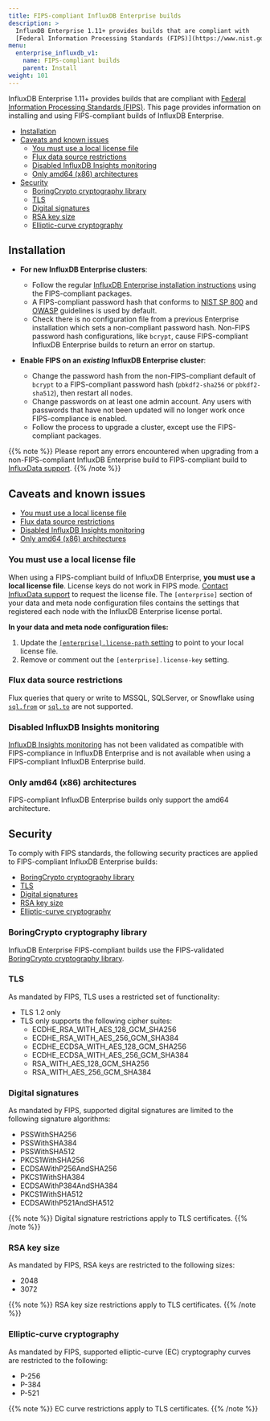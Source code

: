 ```yaml
---
title: FIPS-compliant InfluxDB Enterprise builds
description: >
  InfluxDB Enterprise 1.11+ provides builds that are compliant with 
  [Federal Information Processing Standards (FIPS)](https://www.nist.gov/standardsgov/compliance-faqs-federal-information-processing-standards-fips).
menu:
  enterprise_influxdb_v1:
    name: FIPS-compliant builds
    parent: Install
weight: 101
---
```


InfluxDB Enterprise 1.11+ provides builds that are compliant with 
[Federal Information Processing Standards (FIPS)](https://www.nist.gov/standardsgov/compliance-faqs-federal-information-processing-standards-fips).
This page provides information on installing and using FIPS-compliant builds of
InfluxDB Enterprise.

- [Installation](#installation)
- [Caveats and known issues](#caveats-and-known-issues)
  - [You must use a local license file](#you-must-use-a-local-license-file)
  - [Flux data source restrictions](#flux-data-source-restrictions)
  - [Disabled InfluxDB Insights monitoring](#disabled-influxdb-insights-monitoring)
  - [Only amd64 (x86) architectures](#only-amd64-x86-architectures)
- [Security](#security)
  - [BoringCrypto cryptography library](#boringcrypto-cryptography-library)
  - [TLS](#tls)
  - [Digital signatures](#digital-signatures)
  - [RSA key size](#rsa-key-size)
  - [Elliptic-curve cryptography](#elliptic-curve-cryptography)

## Installation

- **For new InfluxDB Enterprise clusters**:

  - Follow the regular [InfluxDB Enterprise installation instructions](/enterprise_influxdb/v1/introduction/installation/)
    using the FIPS-compliant packages. 
  - A FIPS-compliant password hash that conforms to
    [NIST SP 800](https://www.nist.gov/itl/publications-0/nist-special-publication-800-series-general-information)
    and [OWASP](https://owasp.org/) guidelines is used by default.
  - Check there is no configuration file from a previous Enterprise installation
    which  sets a non-compliant password hash.
    Non-FIPS password hash configurations, like `bcrypt`, cause FIPS-compliant
    InfluxDB Enterprise builds to return an error on startup.

- **Enable FIPS on an _existing_ InfluxDB Enterprise cluster**:

  - Change the password hash from the non-FIPS-compliant default of `bcrypt` to
    a FIPS-compliant password hash (`pbkdf2-sha256` or `pbkdf2-sha512`), then
    restart all nodes.
  - Change passwords on at least one admin account.
    Any users with passwords that have not been updated will no longer work once
    FIPS-compliance is enabled.
  - Follow the process to upgrade a cluster, except use the FIPS-compliant packages.

{{% note %}}
Please report any errors encountered when upgrading from a non-FIPS-compliant
InfluxDB Enterprise build to FIPS-compliant build to [InfluxData support](https://support.influxdata.com).
{{% /note %}}

## Caveats and known issues

- [You must use a local license file](#you-must-use-a-local-license-file)
- [Flux data source restrictions](#flux-data-source-restrictions)
- [Disabled InfluxDB Insights monitoring](#disabled-influxdb-insights-monitoring)
- [Only amd64 (x86) architectures](#only-amd64-x86-architectures)

### You must use a local license file

When using a FIPS-compliant build of InfluxDB Enterprise,
**you must use a local license file**. License keys do not work in FIPS mode.
[Contact InfluxData support](https://support.influxdata.com) to request the
license file.
The `[enterprise]` section of your data and meta node configuration files
contains the settings that registered each node with the InfluxDB Enterprise
license portal.

**In your data and meta node configuration files:**

1.  Update the [`[enterprise].license-path` setting](/enterprise_influxdb/v1/administration/configure/config-data-nodes/#license-path) 
    to point to your local license file.
2.  Remove or comment out the `[enterprise].license-key` setting.

### Flux data source restrictions

Flux queries that query or write to MSSQL, SQLServer, or Snowflake using
[`sql.from`](/flux/v0/stdlib/sql/from/) or [`sql.to`](/flux/v0/stdlib/sql/to/)
are not supported.

### Disabled InfluxDB Insights monitoring

[InfluxDB Insights monitoring](https://www.influxdata.com/products/influxdb-insights/)
has not been validated as compatible with FIPS-compliance in InfluxDB Enterprise
and is not available when using a FIPS-compliant InfluxDB Enterprise build.

### Only amd64 (x86) architectures

FIPS-compliant InfluxDB Enterprise builds only support the amd64 architecture.

## Security

To comply with FIPS standards, the following security practices are applied to
FIPS-compliant InfluxDB Enterprise builds:

- [BoringCrypto cryptography library](#boringcrypto-cryptography-library)
- [TLS](#tls)
- [Digital signatures](#digital-signatures)
- [RSA key size](#rsa-key-size)
- [Elliptic-curve cryptography](#elliptic-curve-cryptography)

### BoringCrypto cryptography library

InfluxDB Enterprise FIPS-compliant builds use the FIPS-validated
[BoringCrypto cryptography library](https://boringssl.googlesource.com/boringssl/+/master/crypto/fipsmodule/FIPS.md).

### TLS

As mandated by FIPS, TLS uses a restricted set of functionality:

- TLS 1.2 only
- TLS only supports the following cipher suites:
  - ECDHE_RSA_WITH_AES_128_GCM_SHA256
  - ECDHE_RSA_WITH_AES_256_GCM_SHA384
  - ECDHE_ECDSA_WITH_AES_128_GCM_SHA256
  - ECDHE_ECDSA_WITH_AES_256_GCM_SHA384
  - RSA_WITH_AES_128_GCM_SHA256
  - RSA_WITH_AES_256_GCM_SHA384

### Digital signatures

As mandated by FIPS, supported digital signatures are limited to the following
signature algorithms:

- PSSWithSHA256
- PSSWithSHA384
- PSSWithSHA512
- PKCS1WithSHA256
- ECDSAWithP256AndSHA256
- PKCS1WithSHA384
- ECDSAWithP384AndSHA384
- PKCS1WithSHA512
- ECDSAWithP521AndSHA512

{{% note %}}
Digital signature restrictions apply to TLS certificates.
{{% /note %}}

### RSA key size

As mandated by FIPS, RSA keys are restricted to the following sizes:

- 2048
- 3072

{{% note %}}
RSA key size restrictions apply to TLS certificates.
{{% /note %}}

### Elliptic-curve cryptography

As mandated by FIPS, supported elliptic-curve (EC) cryptography curves are
restricted to the following:

- P-256
- P-384
- P-521

{{% note %}}
EC curve restrictions apply to TLS certificates.
{{% /note %}}
